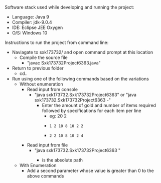 Software stack used while developing and running the project:	
 - Language: Java 9
 - Compiler: jdk-9.0.4
 - IDE: Eclipse JEE Oxygen
 - O/S: Windows 10

Instructions to run the project from command line:
 - Naviagate to sxk173732/ and open command prompt at this location
	- Compile the source file 
		- "javac Sxk173732Project6363.java"
  - Return to previous folder 
	- cd..
  - Run using one of the following commands based on the variations
	- Without enumeration
		- Read input from console
			- "java sxk173732.Sxk173732Project6363" or "java sxk173732.Sxk173732Project6363 -"
				- Enter the amount of gold and number of items required followed by specifications for each item per line
					- eg: 20 2
					-     1 2 10 8 10 2 2
					-     2 2 10 8 10 2 4
		- Read input from file
			- "java sxk173732.Sxk173732Project6363 <filename>"
				- <filename> is the absolute path
	- With Enumeration
		- Add a second parameter whose value is greater than 0 to the above commands
